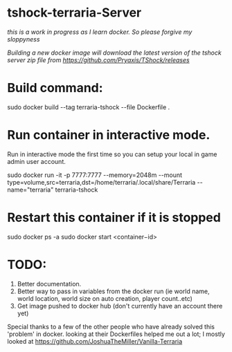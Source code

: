 # tshock-terraria-Server
<i>this is a work in progress as I learn docker. So please forgive my sloppyness

Building a new docker image will download the latest version of the tshock server zip file from https://github.com/Pryaxis/TShock/releases </i>

# Build command:
sudo docker build --tag terraria-tshock --file Dockerfile .

# Run container in interactive mode.
Run in interactive mode the first time so you can setup your local in game admin user account.

sudo docker run -it -p 7777:7777 --memory=2048m --mount type=volume,src=terraria,dst=/home/terraria/.local/share/Terraria --name="terraria" terraria-tshock

# Restart this container if it is stopped
sudo docker ps -a
sudo docker start <container−id>

# TODO:
1. Better documentation.
2. Better way to pass in variables from the docker run (ie world name, world location, world size on auto creation, player count..etc)
3. Get image pushed to docker hub (don't currently have an account there yet)

Special thanks to a few of the other people who have already solved this 'problem' in docker. looking at their Dockerfiles helped me out a lot; I mostly looked at https://github.com/JoshuaTheMiller/Vanilla-Terraria
